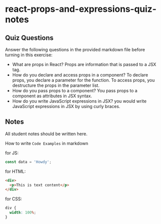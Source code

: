 # react-props-and-expressions-quiz-notes

## Quiz Questions

Answer the following questions in the provided markdown file before turning in this exercise:

- What are props in React?
  Props are information that is passed to a JSX tag.
- How do you declare and access props in a component?
  To declare props, you declare a parameter for the function. To access props, you destructure the props in the parameter list.
- How do you pass props to a component?
  You pass props to a component as attributes in JSX syntax.
- How do you write JavaScript expressions in JSX?
  you would write JavaScript expressions in JSX by using curly braces.

## Notes

All student notes should be written here.

How to write `Code Examples` in markdown

for JS:

```javascript
const data = 'Howdy';
```

for HTML:

```html
<div>
  <p>This is text content</p>
</div>
```

for CSS:

```css
div {
  width: 100%;
}
```
